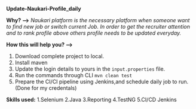 **Update-Naukari-Profile_daily**

**Why? -->** _Naukari platform is the necessary platform when someone want to find new job or switch current Job.
In order to get the recruiter attention and to rank profile above others profile needs to be updated everyday._

**How this will help you? -->**
1. Download complete project to local.
2. Install maven
3. Update the login details to yours in the `input.properties` file.
4. Run the commands through CLI `mvn clean test`
5. Prepare the CI/CI pipeline using Jenkins,and schedule daily job to run. (Done for my credentals)

**Skills used:**
1.Selenium
2.Java
3.Reporting
4.TestNG
5.CI/CD Jenkins

